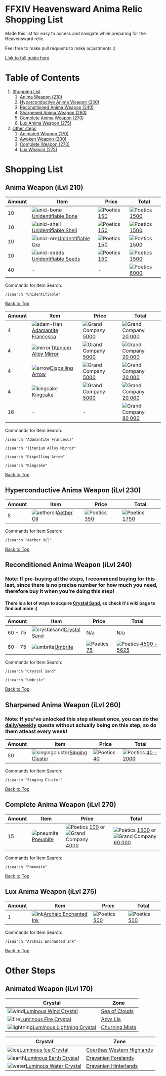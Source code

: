# FFXIV Heavensward Anima Relic Shopping List
Made this list for easy to access and navigate while preparing for the Heavensward relic.

Feel free to make pull requests to make adjustments :)

[Link to full guide here](https://ffxiv.consolegameswiki.com/wiki/Anima_Weapons)

# Table of Contents
1. [Shopping List](#shopping-list)
      1. [Anima Weapon (210)](#anima-weapon-ilvl-210)
      2. [Hyperconductive Anima Weapon (230)](#hyperconductive-anima-weapon-ilvl-230)
      3. [Reconditioned Anima Weapon (240)](#reconditioned-anima-weapon-ilvl-240)
      4. [Sharpened Anima Weapon (260)](#sharpened-anima-weapon-ilvl-260)
      5. [Complete Anima Weapon (270)](#complete-anima-weapon-ilvl-270)
      6. [Lux Anima Weapon (275)](#lux-anima-weapon-ilvl-275)
2. [Other steps](#other-steps)
      1. [Animated Weapon (170)](#animated-weapon-ilvl-170)
      2. [Awoken Weapon (200)](#awoken-weapon-ilvl-200)
      3. [Complete Weapon (270)](#complete-weapon-ilvl-270)
      4. [Lux Weapon (275)](#lux-weapon-ilvl-275)

# Shopping List
## Anima Weapon (iLvl 210)
 
| Amount | Item | Price | Total |
| ------ | ---- | ----- | ----- |
| 10 | ![unid-bone](https://ffxiv.consolegameswiki.com/mediawiki/images/thumb/d/d9/Unidentifiable_bone_icon1.png/20px-Unidentifiable_bone_icon1.png)[Unidentifiable Bone](https://ffxiv.consolegameswiki.com/wiki/Unidentifiable_Bone) | ![Poetics](https://ffxiv.consolegameswiki.com/mediawiki/images/thumb/9/92/Allagan_Tomestone_of_Poetics.png/20px-Allagan_Tomestone_of_Poetics.png) [150](https://ffxiv.consolegameswiki.com/wiki/Allagan_Tomestone_of_Poetics) | ![Poetics](https://ffxiv.consolegameswiki.com/mediawiki/images/thumb/9/92/Allagan_Tomestone_of_Poetics.png/20px-Allagan_Tomestone_of_Poetics.png) [1500](https://ffxiv.consolegameswiki.com/wiki/Allagan_Tomestone_of_Poetics) |
| 10 | ![unid-shell](https://ffxiv.consolegameswiki.com/mediawiki/images/thumb/1/19/Unidentifiable_shell_icon1.png/20px-Unidentifiable_shell_icon1.png)[Unidentifiable Shell](https://ffxiv.consolegameswiki.com/wiki/Unidentifiable_Shell) | ![Poetics](https://ffxiv.consolegameswiki.com/mediawiki/images/thumb/9/92/Allagan_Tomestone_of_Poetics.png/20px-Allagan_Tomestone_of_Poetics.png) [150](https://ffxiv.consolegameswiki.com/wiki/Allagan_Tomestone_of_Poetics) | ![Poetics](https://ffxiv.consolegameswiki.com/mediawiki/images/thumb/9/92/Allagan_Tomestone_of_Poetics.png/20px-Allagan_Tomestone_of_Poetics.png) [1500](https://ffxiv.consolegameswiki.com/wiki/Allagan_Tomestone_of_Poetics) |
| 10 | ![unid-ore](https://ffxiv.consolegameswiki.com/mediawiki/images/thumb/7/7c/Unidentifiable_ore_icon1.png/20px-Unidentifiable_ore_icon1.png)[Unidentifiable Ore](https://ffxiv.consolegameswiki.com/wiki/Unidentifiable_Ore) | ![Poetics](https://ffxiv.consolegameswiki.com/mediawiki/images/thumb/9/92/Allagan_Tomestone_of_Poetics.png/20px-Allagan_Tomestone_of_Poetics.png) [150](https://ffxiv.consolegameswiki.com/wiki/Allagan_Tomestone_of_Poetics) | ![Poetics](https://ffxiv.consolegameswiki.com/mediawiki/images/thumb/9/92/Allagan_Tomestone_of_Poetics.png/20px-Allagan_Tomestone_of_Poetics.png) [1500](https://ffxiv.consolegameswiki.com/wiki/Allagan_Tomestone_of_Poetics) |
| 10 | ![unid-seeds](https://ffxiv.consolegameswiki.com/mediawiki/images/thumb/8/81/Unidentifiable_seeds_icon1.png/20px-Unidentifiable_seeds_icon1.png)[Unidentifiable Seeds](https://ffxiv.consolegameswiki.com/wiki/Unidentifiable_Seeds) | ![Poetics](https://ffxiv.consolegameswiki.com/mediawiki/images/thumb/9/92/Allagan_Tomestone_of_Poetics.png/20px-Allagan_Tomestone_of_Poetics.png) [150](https://ffxiv.consolegameswiki.com/wiki/Allagan_Tomestone_of_Poetics) | ![Poetics](https://ffxiv.consolegameswiki.com/mediawiki/images/thumb/9/92/Allagan_Tomestone_of_Poetics.png/20px-Allagan_Tomestone_of_Poetics.png) [1500](https://ffxiv.consolegameswiki.com/wiki/Allagan_Tomestone_of_Poetics) |
| 40 | - | - | ![Poetics](https://ffxiv.consolegameswiki.com/mediawiki/images/thumb/9/92/Allagan_Tomestone_of_Poetics.png/20px-Allagan_Tomestone_of_Poetics.png) [6000](https://ffxiv.consolegameswiki.com/wiki/Allagan_Tomestone_of_Poetics) |

Commands for Item Search:
```
/isearch "Unidentifiable"
```

[Back to Top](#table-of-contents)

| Amount | Item | Price | Total |
| ------ | ---- | ----- | ----- |
| 4 | ![adam-fran](https://ffxiv.consolegameswiki.com/mediawiki/images/thumb/d/d4/Adamantite_francesca_icon1.png/20px-Adamantite_francesca_icon1.png)[Adamantite Francesca](https://ffxiv.consolegameswiki.com/wiki/Adamantite_Francesca) | ![Grand Company](https://ffxiv.consolegameswiki.com/mediawiki/images/thumb/9/99/Company_Seal.png/20px-Company_Seal.png) [5000](https://ffxiv.consolegameswiki.com/wiki/Company_Seal) | ![Grand Company](https://ffxiv.consolegameswiki.com/mediawiki/images/thumb/9/99/Company_Seal.png/20px-Company_Seal.png) [20 000](https://ffxiv.consolegameswiki.com/wiki/Company_Seal) |
| 4 | ![mirror](https://ffxiv.consolegameswiki.com/mediawiki/images/thumb/3/3e/Titanium_alloy_mirror_icon1.png/20px-Titanium_alloy_mirror_icon1.png)[Titanium Alloy Mirror](https://ffxiv.consolegameswiki.com/wiki/Titanium_Alloy_Mirror) | ![Grand Company](https://ffxiv.consolegameswiki.com/mediawiki/images/thumb/9/99/Company_Seal.png/20px-Company_Seal.png) [5000](https://ffxiv.consolegameswiki.com/wiki/Company_Seal) | ![Grand Company](https://ffxiv.consolegameswiki.com/mediawiki/images/thumb/9/99/Company_Seal.png/20px-Company_Seal.png) [20 000](https://ffxiv.consolegameswiki.com/wiki/Company_Seal) |
| 4 | ![arrow](https://ffxiv.consolegameswiki.com/mediawiki/images/thumb/8/8f/Dispelling_arrow_icon1.png/20px-Dispelling_arrow_icon1.png)[Dispelling Arrow](https://ffxiv.consolegameswiki.com/wiki/Dispelling_Arrow) | ![Grand Company](https://ffxiv.consolegameswiki.com/mediawiki/images/thumb/9/99/Company_Seal.png/20px-Company_Seal.png) [5000](https://ffxiv.consolegameswiki.com/wiki/Company_Seal) | ![Grand Company](https://ffxiv.consolegameswiki.com/mediawiki/images/thumb/9/99/Company_Seal.png/20px-Company_Seal.png) [20 000](https://ffxiv.consolegameswiki.com/wiki/Company_Seal) |
| 4 | ![kingcake](https://ffxiv.consolegameswiki.com/mediawiki/images/thumb/7/73/Kingcake_icon1.png/20px-Kingcake_icon1.png)[Kingcake](https://ffxiv.consolegameswiki.com/wiki/Kingcake) | ![Grand Company](https://ffxiv.consolegameswiki.com/mediawiki/images/thumb/9/99/Company_Seal.png/20px-Company_Seal.png) [5000](https://ffxiv.consolegameswiki.com/wiki/Company_Seal) | ![Grand Company](https://ffxiv.consolegameswiki.com/mediawiki/images/thumb/9/99/Company_Seal.png/20px-Company_Seal.png) [20 000](https://ffxiv.consolegameswiki.com/wiki/Company_Seal) |
| 16 | - | - | ![Grand Company](https://ffxiv.consolegameswiki.com/mediawiki/images/thumb/9/99/Company_Seal.png/20px-Company_Seal.png) [80 000](https://ffxiv.consolegameswiki.com/wiki/Company_Seal)

Commands for Item Search:
```
/isearch "Adamantite Francesca"
```
```
/isearch "Titanium Alloy Mirror"
```
```
/isearch "Dispelling Arrow"
```
```
/isearch "Kingcake"
```

[Back to Top](#table-of-contents)

## Hyperconductive Anima Weapon (iLvl 230)
| Amount | Item | Price | Total |
| ------ | ---- | ----- | ----- |
| 5 | ![aetheroil](https://ffxiv.consolegameswiki.com/mediawiki/images/thumb/6/66/Aether_oil_icon1.png/20px-Aether_oil_icon1.png)[Aether Oil](https://ffxiv.consolegameswiki.com/wiki/Aether_Oil) | ![Poetics](https://ffxiv.consolegameswiki.com/mediawiki/images/thumb/9/92/Allagan_Tomestone_of_Poetics.png/20px-Allagan_Tomestone_of_Poetics.png) [350](https://ffxiv.consolegameswiki.com/wiki/Allagan_Tomestone_of_Poetics) | ![Poetics](https://ffxiv.consolegameswiki.com/mediawiki/images/thumb/9/92/Allagan_Tomestone_of_Poetics.png/20px-Allagan_Tomestone_of_Poetics.png) [1750](https://ffxiv.consolegameswiki.com/wiki/Allagan_Tomestone_of_Poetics) |

Commands for Item Search:
```
/isearch "Aether Oil"
```

[Back to Top](#table-of-contents)

## Reconditioned Anima Weapon (iLvl 240)
### Note: If pre-buying all the steps, I recommend buying for this last, since there is no precise number for how much you need, therefore buy it when you're doing this step!
#### There is a lot of ways to acquire [Crystal Sand](https://ffxiv.consolegameswiki.com/wiki/Crystal_Sand), so check it's wiki page to find out more :)
| Amount | Item | Price | Total |
| ------ | ---- | ----- | ----- |
| 60 - 75 | ![crystalsand](https://ffxiv.consolegameswiki.com/mediawiki/images/thumb/e/ef/Crystal_sand_icon1.png/20px-Crystal_sand_icon1.png)[Crystal Sand](https://ffxiv.consolegameswiki.com/wiki/Crystal_Sand) | N/a | N/a |
| 60 - 75 | ![umbrite](https://ffxiv.consolegameswiki.com/mediawiki/images/thumb/d/df/Umbrite_icon1.png/20px-Umbrite_icon1.png)[Umbrite](https://ffxiv.consolegameswiki.com/wiki/Umbrite) | ![Poetics](https://ffxiv.consolegameswiki.com/mediawiki/images/thumb/9/92/Allagan_Tomestone_of_Poetics.png/20px-Allagan_Tomestone_of_Poetics.png) [75](https://ffxiv.consolegameswiki.com/wiki/Allagan_Tomestone_of_Poetics) | ![Poetics](https://ffxiv.consolegameswiki.com/mediawiki/images/thumb/9/92/Allagan_Tomestone_of_Poetics.png/20px-Allagan_Tomestone_of_Poetics.png) [4500 - 5625](https://ffxiv.consolegameswiki.com/wiki/Allagan_Tomestone_of_Poetics) |

Commands for Item Search:
```
/isearch "Crystal Sand"
```
```
/isearch "Umbrite"
```

[Back to Top](#table-of-contents)

## Sharpened Anima Weapon (iLvl 260)
### Note: If you've unlocked this step atleast once, you can do the [daily](https://ffxiv.consolegameswiki.com/wiki/Cut_from_a_Different_Cloth)/[weekly](https://ffxiv.consolegameswiki.com/wiki/Seeking_Inspiration) quests without actually being on this step, so do them atleast every week!
| Amount | Item | Price | Total |
| ------ | ---- | ----- | ----- |
| 50 | ![singingcluster](https://ffxiv.consolegameswiki.com/mediawiki/images/thumb/1/19/Singing_cluster_icon1.png/20px-Singing_cluster_icon1.png)[Singing Cluster](https://ffxiv.consolegameswiki.com/wiki/Singing_Cluster) | ![Poetics](https://ffxiv.consolegameswiki.com/mediawiki/images/thumb/9/92/Allagan_Tomestone_of_Poetics.png/20px-Allagan_Tomestone_of_Poetics.png) [40](https://ffxiv.consolegameswiki.com/wiki/Allagan_Tomestone_of_Poetics) | ![Poetics](https://ffxiv.consolegameswiki.com/mediawiki/images/thumb/9/92/Allagan_Tomestone_of_Poetics.png/20px-Allagan_Tomestone_of_Poetics.png) [40 - 2000](https://ffxiv.consolegameswiki.com/wiki/Allagan_Tomestone_of_Poetics) |

Commands for Item Search:
```
/isearch "Singing Cluster"
```

[Back to Top](#table-of-contents)

## Complete Anima Weapon (iLvl 270)
| Amount | Item | Price | Total |
| ------ | ---- | ----- | ----- |
| 15 | ![pneumite](https://ffxiv.consolegameswiki.com/mediawiki/images/thumb/8/80/Pneumite_icon1.png/20px-Pneumite_icon1.png)[Pneumite](https://ffxiv.consolegameswiki.com/wiki/Pneumite) | ![Poetics](https://ffxiv.consolegameswiki.com/mediawiki/images/thumb/9/92/Allagan_Tomestone_of_Poetics.png/20px-Allagan_Tomestone_of_Poetics.png) [100](https://ffxiv.consolegameswiki.com/wiki/Allagan_Tomestone_of_Poetics) or ![Grand Company](https://ffxiv.consolegameswiki.com/mediawiki/images/thumb/9/99/Company_Seal.png/20px-Company_Seal.png) [4000](https://ffxiv.consolegameswiki.com/wiki/Company_Seal) | ![Poetics](https://ffxiv.consolegameswiki.com/mediawiki/images/thumb/9/92/Allagan_Tomestone_of_Poetics.png/20px-Allagan_Tomestone_of_Poetics.png) [1500](https://ffxiv.consolegameswiki.com/wiki/Allagan_Tomestone_of_Poetics) or ![Grand Company](https://ffxiv.consolegameswiki.com/mediawiki/images/thumb/9/99/Company_Seal.png/20px-Company_Seal.png) [60 000](https://ffxiv.consolegameswiki.com/wiki/Company_Seal) |

Commands for Item Search:
```
/isearch "Pneumite"
```

[Back to Top](#table-of-contents)

## Lux Anima Weapon (iLvl 275)
| Amount | Item | Price | Total |
| ------ | ---- | ----- | ----- |
| 1 | ![ink](https://ffxiv.consolegameswiki.com/mediawiki/images/thumb/1/19/Archaic_enchanted_ink_icon1.png/32px-Archaic_enchanted_ink_icon1.png)[Archaic Enchanted Ink](https://ffxiv.consolegameswiki.com/wiki/Archaic_Enchanted_Ink) | ![Poetics](https://ffxiv.consolegameswiki.com/mediawiki/images/thumb/9/92/Allagan_Tomestone_of_Poetics.png/20px-Allagan_Tomestone_of_Poetics.png) [500](https://ffxiv.consolegameswiki.com/wiki/Allagan_Tomestone_of_Poetics) | ![Poetics](https://ffxiv.consolegameswiki.com/mediawiki/images/thumb/9/92/Allagan_Tomestone_of_Poetics.png/20px-Allagan_Tomestone_of_Poetics.png) [500](https://ffxiv.consolegameswiki.com/wiki/Allagan_Tomestone_of_Poetics) |

Commands for Item Search:
```
/isearch "Archaic Enchanted Ink"
```

[Back to Top](#table-of-contents)

# Other Steps

## Animated Weapon (iLvl 170)
| Crystal | Zone |
| ------- | ---- |
| ![wind](https://ffxiv.consolegameswiki.com/mediawiki/images/thumb/6/64/Luminous_wind_crystal_icon1.png/20px-Luminous_wind_crystal_icon1.png)[Luminous Wind Crystal](https://ffxiv.consolegameswiki.com/wiki/Luminous_Wind_Crystal) | [Sea of Clouds](https://ffxiv.consolegameswiki.com/wiki/The_Sea_of_Clouds) |
| ![fire](https://ffxiv.consolegameswiki.com/mediawiki/images/thumb/0/05/Luminous_fire_crystal_icon1.png/20px-Luminous_fire_crystal_icon1.png)[Luminous Fire Crystal](https://ffxiv.consolegameswiki.com/wiki/Luminous_Fire_Crystal) | [Azys Lla](https://ffxiv.consolegameswiki.com/wiki/Azys_Lla) |
| ![lightning](https://ffxiv.consolegameswiki.com/mediawiki/images/thumb/7/70/Luminous_lightning_crystal_icon1.png/20px-Luminous_lightning_crystal_icon1.png)[Luminous Lightning Crystal](https://ffxiv.consolegameswiki.com/wiki/Luminous_Lightning_Crystal) | [Churning Mists](https://ffxiv.consolegameswiki.com/wiki/The_Churning_Mists) |

| Crystal | Zone |
| ------- | ---- |
| ![ice](https://ffxiv.consolegameswiki.com/mediawiki/images/thumb/8/8d/Luminous_ice_crystal_icon1.png/20px-Luminous_ice_crystal_icon1.png)[Luminous Ice Crystal](https://ffxiv.consolegameswiki.com/wiki/Luminous_Ice_Crystal) | [Coerthas Western Highlands](https://ffxiv.consolegameswiki.com/wiki/Coerthas_Western_Highlands) |
| ![earth](https://ffxiv.consolegameswiki.com/mediawiki/images/thumb/a/a9/Luminous_earth_crystal_icon1.png/20px-Luminous_earth_crystal_icon1.png)[Luminous Earth Crystal](https://ffxiv.consolegameswiki.com/wiki/Luminous_Earth_Crystal) | [Dravanian Forelands](https://ffxiv.consolegameswiki.com/wiki/The_Dravanian_Forelands) |
| ![water](https://ffxiv.consolegameswiki.com/mediawiki/images/thumb/1/1f/Luminous_water_crystal_icon1.png/20px-Luminous_water_crystal_icon1.png)[Luminous Water Crystal](https://ffxiv.consolegameswiki.com/wiki/Luminous_Water_Crystal) | [Dravanian Hinterlands](https://ffxiv.consolegameswiki.com/wiki/The_Dravanian_Hinterlands) |